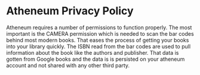 # Atheneum Privacy Policy

Atheneum requires a number of permissions to function properly. The most important is the CAMERA permission which is needed to scan the bar codes behind most modern books. That eases the process of getting your books into your library quickly. The ISBN read from the bar codes are used to pull information about the book like the authors and publisher. That data is gotten from Google books and the data is is persisted on your atheneum account and not shared with any other third party.
